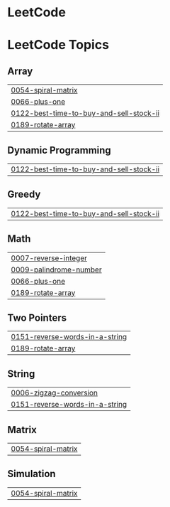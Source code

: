 # LeetCode
<!---LeetCode Topics Start-->
# LeetCode Topics
## Array
|  |
| ------- |
| [0054-spiral-matrix](https://github.com/Mugeshmm/LeetCode/tree/master/0054-spiral-matrix) |
| [0066-plus-one](https://github.com/Mugeshmm/LeetCode/tree/master/0066-plus-one) |
| [0122-best-time-to-buy-and-sell-stock-ii](https://github.com/Mugeshmm/LeetCode/tree/master/0122-best-time-to-buy-and-sell-stock-ii) |
| [0189-rotate-array](https://github.com/Mugeshmm/LeetCode/tree/master/0189-rotate-array) |
## Dynamic Programming
|  |
| ------- |
| [0122-best-time-to-buy-and-sell-stock-ii](https://github.com/Mugeshmm/LeetCode/tree/master/0122-best-time-to-buy-and-sell-stock-ii) |
## Greedy
|  |
| ------- |
| [0122-best-time-to-buy-and-sell-stock-ii](https://github.com/Mugeshmm/LeetCode/tree/master/0122-best-time-to-buy-and-sell-stock-ii) |
## Math
|  |
| ------- |
| [0007-reverse-integer](https://github.com/Mugeshmm/LeetCode/tree/master/0007-reverse-integer) |
| [0009-palindrome-number](https://github.com/Mugeshmm/LeetCode/tree/master/0009-palindrome-number) |
| [0066-plus-one](https://github.com/Mugeshmm/LeetCode/tree/master/0066-plus-one) |
| [0189-rotate-array](https://github.com/Mugeshmm/LeetCode/tree/master/0189-rotate-array) |
## Two Pointers
|  |
| ------- |
| [0151-reverse-words-in-a-string](https://github.com/Mugeshmm/LeetCode/tree/master/0151-reverse-words-in-a-string) |
| [0189-rotate-array](https://github.com/Mugeshmm/LeetCode/tree/master/0189-rotate-array) |
## String
|  |
| ------- |
| [0006-zigzag-conversion](https://github.com/Mugeshmm/LeetCode/tree/master/0006-zigzag-conversion) |
| [0151-reverse-words-in-a-string](https://github.com/Mugeshmm/LeetCode/tree/master/0151-reverse-words-in-a-string) |
## Matrix
|  |
| ------- |
| [0054-spiral-matrix](https://github.com/Mugeshmm/LeetCode/tree/master/0054-spiral-matrix) |
## Simulation
|  |
| ------- |
| [0054-spiral-matrix](https://github.com/Mugeshmm/LeetCode/tree/master/0054-spiral-matrix) |
<!---LeetCode Topics End-->